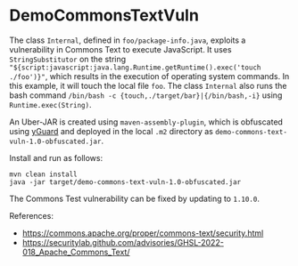 # DemoCommonsTextVuln

The class `Internal`, defined in `foo/package-info.java`, exploits a vulnerability in Commons Text to execute JavaScript. It uses `StringSubstitutor` on the string `"${script:javascript:java.lang.Runtime.getRuntime().exec('touch ./foo')}"`, which results in the execution of operating system commands. In this example, it will touch the local file `foo`. The class `Internal` also runs the bash command `/bin/bash -c {touch,./target/bar}|{/bin/bash,-i}` using `Runtime.exec(String)`.

An Uber-JAR is created using `maven-assembly-plugin`, which is obfuscated using [yGuard](https://github.com/yWorks/yGuard/) and deployed in the local `.m2` directory as `demo-commons-text-vuln-1.0-obfuscated.jar`.

Install and run as follows:
```
mvn clean install
java -jar target/demo-commons-text-vuln-1.0-obfuscated.jar 
```

The Commons Test vulnerability can be fixed by updating to `1.10.0`.

References:
- https://commons.apache.org/proper/commons-text/security.html
- https://securitylab.github.com/advisories/GHSL-2022-018_Apache_Commons_Text/